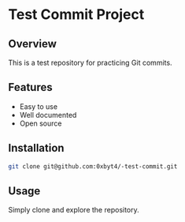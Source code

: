 # Test Commit Project

## Overview
This is a test repository for practicing Git commits.

## Features
- Easy to use
- Well documented
- Open source

## Installation
```bash
git clone git@github.com:0xbyt4/-test-commit.git
```

## Usage
Simply clone and explore the repository.
